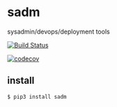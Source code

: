 # sadm

sysadmin/devops/deployment tools

[![Build Status](https://travis-ci.org/jrmsdev/pysadm.svg?branch=master)](https://travis-ci.org/jrmsdev/pysadm)

[![codecov](https://codecov.io/gh/jrmsdev/pysadm/branch/master/graph/badge.svg)](https://codecov.io/gh/jrmsdev/pysadm)


## install

	$ pip3 install sadm
